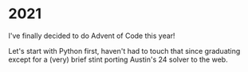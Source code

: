 # 2021

I've finally decided to do Advent of Code this year!

Let's start with Python first, haven't had to touch that since graduating
except for a (very) brief stint porting Austin's 24 solver to the web.
